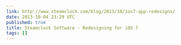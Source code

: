 ```yaml
---
link: http://www.steamclock.com/blog/2013/10/ios7-app-redesigns/
date: 2013-10-04 23:29 UTC
published: true
title: Steamclock Software - Redesigning for iOS 7
tags: []
---
```



